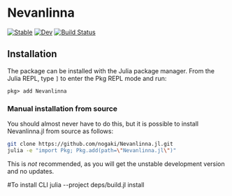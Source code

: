 # Nevanlinna

[![Stable](https://img.shields.io/badge/docs-stable-blue.svg)](https://github.com/SpM-lab/Nevanlinna.jl/stable)
[![Dev](https://img.shields.io/badge/docs-dev-blue.svg)](https://github.com/SpM-lab/Nevanlinna.jl/dev)
[![Build Status](https://github.com/SpM-lab/Nevanlinna.jl/actions/workflows/CI.yml/badge.svg?branch=main)](https://github.com/SpM-lab/Nevanlinna.jl/actions/workflows/CI.yml?query=branch%3Amain)

## Installation
The package can be installed with the Julia package manager. From the Julia REPL, type `]` to enter the Pkg REPL mode and run:

```
pkg> add Nevanlinna
```

### Manual installation from source

You should almost never have to do this, but it is possible to install Nevanlinna.jl from source as follows:
```sh
git clone https://github.com/nogaki/Nevanlinna.jl.git
julia -e "import Pkg; Pkg.add(path=\"Nevanlinna.jl\")"
```
This is *not* recommended, as you will get the unstable development version and no updates.

#To install CLI
julia --project deps/build.jl install
